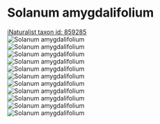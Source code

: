 
Solanum amygdalifolium
======================
  
[iNaturalist taxon id: 859285](https://www.inaturalist.org/taxa/859285)  
![Solanum amygdalifolium](https://inaturalist-open-data.s3.amazonaws.com/photos/125536270/medium.jpeg)  
![Solanum amygdalifolium](https://inaturalist-open-data.s3.amazonaws.com/photos/125536323/medium.jpeg)  
![Solanum amygdalifolium](https://inaturalist-open-data.s3.amazonaws.com/photos/125536229/medium.jpeg)  
![Solanum amygdalifolium](https://inaturalist-open-data.s3.amazonaws.com/photos/125352184/medium.jpg)  
![Solanum amygdalifolium](https://inaturalist-open-data.s3.amazonaws.com/photos/125352247/medium.jpg)  
![Solanum amygdalifolium](https://inaturalist-open-data.s3.amazonaws.com/photos/125352289/medium.jpg)  
![Solanum amygdalifolium](https://inaturalist-open-data.s3.amazonaws.com/photos/125352340/medium.jpg)  
![Solanum amygdalifolium](https://inaturalist-open-data.s3.amazonaws.com/photos/125352410/medium.jpg)  
![Solanum amygdalifolium](https://inaturalist-open-data.s3.amazonaws.com/photos/125352127/medium.jpg)  
![Solanum amygdalifolium](https://inaturalist-open-data.s3.amazonaws.com/photos/125351709/medium.jpg)  
![Solanum amygdalifolium](https://inaturalist-open-data.s3.amazonaws.com/photos/125351796/medium.jpg)